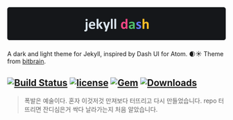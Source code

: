 ![logo](logo.png)
--

A dark and light theme for Jekyll, inspired by Dash UI for Atom. 🌒☀
Theme from [bitbrain](https://github.com/bitbrain).

[![Build Status](https://img.shields.io/travis/bitbrain/braingdx/master.svg?logo=travis&style=flat-square)](https://travis-ci.org/bitbrain/jekyll-dash)
[![license](https://img.shields.io/github/license/bitbrain/jekyll-dash.svg?style=flat-square)](LICENSE.MD)
[![Gem](https://img.shields.io/gem/v/jekyll-dash.svg?style=flat)](http://rubygems.org/gems/jekyll-dash "View this project in Rubygems")
[![Downloads](https://ruby-gem-downloads-badge.herokuapp.com/jekyll-dash)](https://rubygems.org/gems/jekyll-dash "Number of Gem downloads")
---
> 폭발은 예술이다.
혼자 이것저것 만져보다 터뜨리고 다시 만들었습니다. repo 터뜨리면 잔디심은거 싹다 날라가는지 처음 알았습니다.